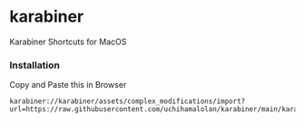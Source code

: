 # karabiner
Karabiner Shortcuts for MacOS

### Installation
Copy and Paste this in Browser
```
karabiner://karabiner/assets/complex_modifications/import?url=https://raw.githubusercontent.com/uchihamalolan/karabiner/main/karabiner.json
```
